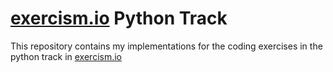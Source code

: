 # [exercism.io](https://exercism.io) Python Track
This repository contains my implementations for the coding exercises in the python track in  [exercism.io](https://exercism.io)

